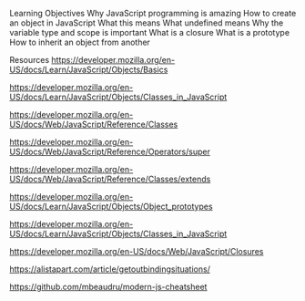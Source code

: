 Learning Objectives
Why JavaScript programming is amazing
How to create an object in JavaScript
What this means
What undefined means
Why the variable type and scope is important
What is a closure
What is a prototype
How to inherit an object from another

Resources
https://developer.mozilla.org/en-US/docs/Learn/JavaScript/Objects/Basics

https://developer.mozilla.org/en-US/docs/Learn/JavaScript/Objects/Classes_in_JavaScript

https://developer.mozilla.org/en-US/docs/Web/JavaScript/Reference/Classes

https://developer.mozilla.org/en-US/docs/Web/JavaScript/Reference/Operators/super

https://developer.mozilla.org/en-US/docs/Web/JavaScript/Reference/Classes/extends

https://developer.mozilla.org/en-US/docs/Learn/JavaScript/Objects/Object_prototypes

https://developer.mozilla.org/en-US/docs/Learn/JavaScript/Objects/Classes_in_JavaScript

https://developer.mozilla.org/en-US/docs/Web/JavaScript/Closures

https://alistapart.com/article/getoutbindingsituations/

https://github.com/mbeaudru/modern-js-cheatsheet